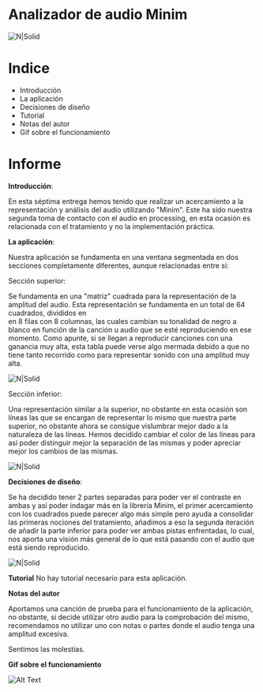 # Analizador de audio Minim

![N|Solid](https://i.gyazo.com/ea52fb34d7f117f78e343ff3146142c0.png)

# Indice

  - Introducción
  - La aplicación
  - Decisiones de diseño
  - Tutorial
  - Notas del autor
  - Gif sobre el funcionamiento

# Informe

**Introducción**:

En esta séptima entrega hemos tenido que realizar un acercamiento a la representación y análisis del audio utilizando "Minim". Este ha sido nuestra segunda toma de contacto con el audio en processing, en esta ocasión es relacionada con el tratamiento y no la implementación práctica.

**La aplicación**:

Nuestra aplicación se fundamenta en una ventana segmentada en dos secciones completamente diferentes, aunque relacionadas entre si:

Sección superior:

  Se fundamenta en una "matriz" cuadrada para la representación de la amplitud del audio. Esta representación se fundamenta en un total de 64 cuadrados, divididos en  
  en 8 filas con 8 columnas, las cuales cambian su tonalidad de negro a blanco en función de la canción u audio que se esté reproduciendo en ese momento. 
  Como apunte, si se llegan    a reproducir canciones con una ganancia muy alta, esta tabla puede verse algo mermada debido a que no tiene tanto recorrido como para representar sonido con una amplitud muy alta.
  
![N|Solid](https://i.gyazo.com/90ac84c64f57cd2c273c1f07c1f0268e.png)

Sección inferior:

Una representación similar a la superior, no obstante en esta ocasión son líneas las que se encargan de representar lo mismo que nuestra parte superior, no obstante ahora se consigue vislumbrar mejor dado a la naturaleza de las líneas. Hemos decidido cambiar el color de las líneas para así poder distinguir mejor la separación de las mismas y poder apreciar mejor los cambios de las mismas.

![N|Solid](https://i.gyazo.com/6acf9c35d7160e79198bec371c2d5ec6.png)

**Decisiones de diseño**:

Se ha decidido tener 2 partes separadas para poder ver el contraste en ambas y así poder indagar más en la libreria Minim, el primer acercamiento con los cuadrados puede parecer algo más simple pero ayuda a consolidar las primeras nociones del tratamiento, añadimos a eso la segunda iteración de añadir la parte inferior para poder ver ambas pistas enfrentadas, lo cual, nos aporta una visión más general de lo que está pasando con el audio que está siendo reproducido.

![N|Solid](https://i.gyazo.com/2a657512c409c0cf7870a8fe749f6930.png)

**Tutorial**
No hay tutorial necesario para esta aplicación.

  
**Notas del autor**

Aportamos una canción de prueba para el funcionamiento de la aplicación, no obstante, si decide utilizar otro audio para la comprobación del mismo, recomendamos no utilizar uno con notas o partes donde el audio tenga una amplitud excesiva.

Sentimos las molestias.

**Gif sobre el funcionamiento**


![Alt Text](https://i.gyazo.com/e1c85024c81267ead8bd09bb875640cd.gif)

